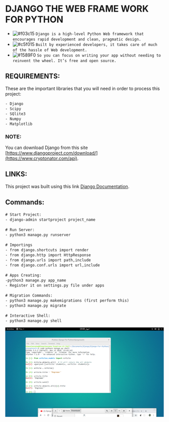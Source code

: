 # DJANGO THE WEB FRAME WORK FOR PYTHON
- ![#f03c15](https://placehold.it/15/f03c15/000000?text=+) `Django is a high-level Python Web framework that encourages rapid development and clean, pragmatic design.`
- ![#c5f015](https://placehold.it/15/c5f015/000000?text=+) `Built by experienced developers, it takes care of much of the hassle of Web development.`
- ![#1589F0](https://placehold.it/15/1589F0/000000?text=+) `So you can focus on writing your app without needing to reinvent the wheel. It’s free and open source.`

## REQUIREMENTS:

These are the important libraries that you will need in order to process this project:

```
- Django
- Scipy
- SQlite3
- Numpy
- Matplotlib
```
    
### NOTE:

You can download Django from this site [https://www.djangoproject.com/download/](https://www.cryptonator.com/api).

## LINKS:

This project was built using this link [Django Documentation](https://www.djangoproject.com/).

## Commands:
 
 ``` 
# Start Project:
- django-admin startproject project_name 

 # Run Server:
 - python3 manage.py runserver

 # Importings
 - from django.shortcuts import render
 - from django.http import HttpResponse
 - from django.urls import path,include
 - from django.conf.urls import url,include

# Apps Creating: 
 -python3 manage.py app_name 
 - Register it on settings.py file under apps 
 
 # Migration Commands:
 - python3 manage.py makemigrations (first perform this)
 - python3 manage.py migrate

# Interactive Shell:
 - python3 manage.py shell
 ```


 ![alt text](djangonautic/screenshots/models.png "Description goes here")